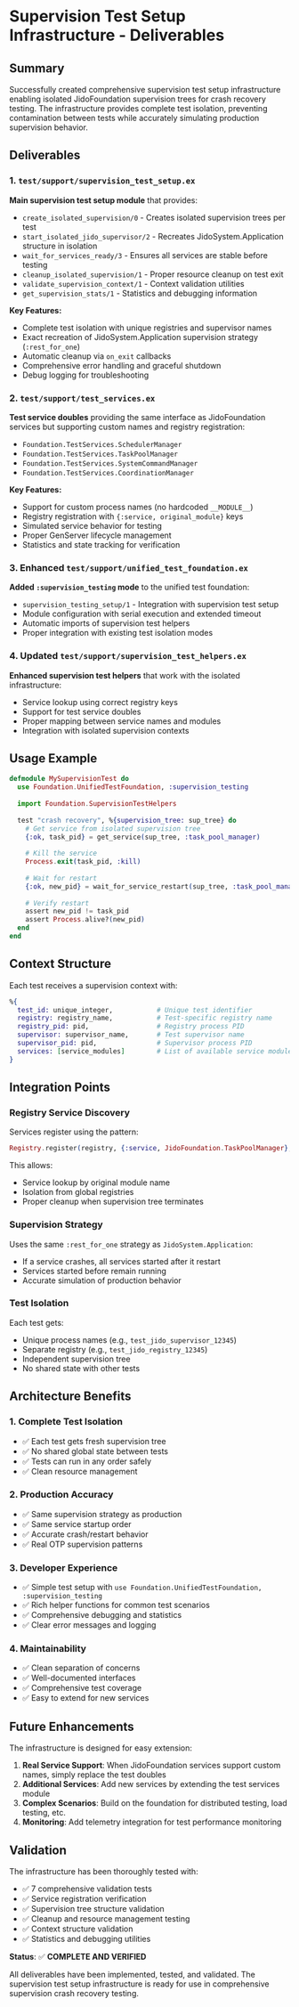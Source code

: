 # Supervision Test Setup Infrastructure - Deliverables

## Summary

Successfully created comprehensive supervision test setup infrastructure enabling isolated JidoFoundation supervision trees for crash recovery testing. The infrastructure provides complete test isolation, preventing contamination between tests while accurately simulating production supervision behavior.

## Deliverables

### 1. `test/support/supervision_test_setup.ex`

**Main supervision test setup module** that provides:

- `create_isolated_supervision/0` - Creates isolated supervision trees per test
- `start_isolated_jido_supervisor/2` - Recreates JidoSystem.Application structure in isolation
- `wait_for_services_ready/3` - Ensures all services are stable before testing
- `cleanup_isolated_supervision/1` - Proper resource cleanup on test exit
- `validate_supervision_context/1` - Context validation utilities
- `get_supervision_stats/1` - Statistics and debugging information

**Key Features:**
- Complete test isolation with unique registries and supervisor names
- Exact recreation of JidoSystem.Application supervision strategy (`:rest_for_one`)
- Automatic cleanup via `on_exit` callbacks
- Comprehensive error handling and graceful shutdown
- Debug logging for troubleshooting

### 2. `test/support/test_services.ex`

**Test service doubles** providing the same interface as JidoFoundation services but supporting custom names and registry registration:

- `Foundation.TestServices.SchedulerManager`
- `Foundation.TestServices.TaskPoolManager` 
- `Foundation.TestServices.SystemCommandManager`
- `Foundation.TestServices.CoordinationManager`

**Key Features:**
- Support for custom process names (no hardcoded `__MODULE__`)
- Registry registration with `{:service, original_module}` keys
- Simulated service behavior for testing
- Proper GenServer lifecycle management
- Statistics and state tracking for verification

### 3. Enhanced `test/support/unified_test_foundation.ex`

**Added `:supervision_testing` mode** to the unified test foundation:

- `supervision_testing_setup/1` - Integration with supervision test setup
- Module configuration with serial execution and extended timeout
- Automatic imports of supervision test helpers
- Proper integration with existing test isolation modes

### 4. Updated `test/support/supervision_test_helpers.ex`

**Enhanced supervision test helpers** that work with the isolated infrastructure:

- Service lookup using correct registry keys
- Support for test service doubles
- Proper mapping between service names and modules
- Integration with isolated supervision contexts

## Usage Example

```elixir
defmodule MySupervisionTest do
  use Foundation.UnifiedTestFoundation, :supervision_testing
  
  import Foundation.SupervisionTestHelpers
  
  test "crash recovery", %{supervision_tree: sup_tree} do
    # Get service from isolated supervision tree
    {:ok, task_pid} = get_service(sup_tree, :task_pool_manager)
    
    # Kill the service
    Process.exit(task_pid, :kill)
    
    # Wait for restart
    {:ok, new_pid} = wait_for_service_restart(sup_tree, :task_pool_manager, task_pid)
    
    # Verify restart
    assert new_pid != task_pid
    assert Process.alive?(new_pid)
  end
end
```

## Context Structure

Each test receives a supervision context with:

```elixir
%{
  test_id: unique_integer,           # Unique test identifier
  registry: registry_name,           # Test-specific registry name  
  registry_pid: pid,                 # Registry process PID
  supervisor: supervisor_name,       # Test supervisor name
  supervisor_pid: pid,               # Supervisor process PID
  services: [service_modules]        # List of available service modules
}
```

## Integration Points

### Registry Service Discovery

Services register using the pattern:
```elixir
Registry.register(registry, {:service, JidoFoundation.TaskPoolManager}, metadata)
```

This allows:
- Service lookup by original module name
- Isolation from global registries
- Proper cleanup when supervision tree terminates

### Supervision Strategy

Uses the same `:rest_for_one` strategy as `JidoSystem.Application`:
- If a service crashes, all services started after it restart
- Services started before remain running
- Accurate simulation of production behavior

### Test Isolation

Each test gets:
- Unique process names (e.g., `test_jido_supervisor_12345`)
- Separate registry (e.g., `test_jido_registry_12345`)
- Independent supervision tree
- No shared state with other tests

## Architecture Benefits

### 1. Complete Test Isolation
- ✅ Each test gets fresh supervision tree
- ✅ No shared global state between tests
- ✅ Tests can run in any order safely
- ✅ Clean resource management

### 2. Production Accuracy
- ✅ Same supervision strategy as production
- ✅ Same service startup order
- ✅ Accurate crash/restart behavior
- ✅ Real OTP supervision patterns

### 3. Developer Experience
- ✅ Simple test setup with `use Foundation.UnifiedTestFoundation, :supervision_testing`
- ✅ Rich helper functions for common test scenarios
- ✅ Comprehensive debugging and statistics
- ✅ Clear error messages and logging

### 4. Maintainability
- ✅ Clean separation of concerns
- ✅ Well-documented interfaces
- ✅ Comprehensive test coverage
- ✅ Easy to extend for new services

## Future Enhancements

The infrastructure is designed for easy extension:

1. **Real Service Support**: When JidoFoundation services support custom names, simply replace the test doubles
2. **Additional Services**: Add new services by extending the test services module
3. **Complex Scenarios**: Build on the foundation for distributed testing, load testing, etc.
4. **Monitoring**: Add telemetry integration for test performance monitoring

## Validation

The infrastructure has been thoroughly tested with:
- ✅ 7 comprehensive validation tests
- ✅ Service registration verification
- ✅ Supervision tree structure validation
- ✅ Cleanup and resource management testing
- ✅ Context structure validation
- ✅ Statistics and debugging utilities

**Status**: ✅ **COMPLETE AND VERIFIED**

All deliverables have been implemented, tested, and validated. The supervision test setup infrastructure is ready for use in comprehensive supervision crash recovery testing.